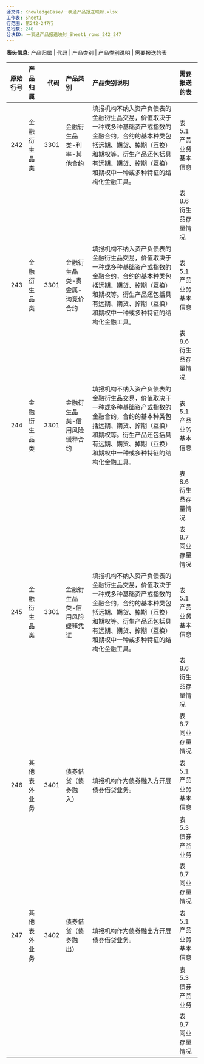 ```yaml
---
源文件: KnowledgeBase/一表通产品报送映射.xlsx
工作表: Sheet1
行范围: 第242-247行
总行数: 246
分块ID: 一表通产品报送映射_Sheet1_rows_242_247
---
```


**表头信息:** 产品归属 | 代码 | 产品类别 | 产品类别说明 | 需要报送的表

|   原始行号 | 产品归属     |   代码 | 产品类别                       | 产品类别说明                                                                                                                                                                                                                   | 需要报送的表          |
|-----------:|:-------------|-------:|:-------------------------------|:-------------------------------------------------------------------------------------------------------------------------------------------------------------------------------------------------------------------------------|:----------------------|
|        242 | 金融衍生品类 |   3301 | 金融衍生品类-利率-其他合约     | 填报机构不纳入资产负债表的金融衍生品交易，价值取决于一种或多种基础资产或指数的金融合约，合约的基本种类包括远期、期货、掉期（互换）和期权等。衍生产品还包括具有远期、期货、掉期（互换）和期权中一种或多种特征的结构化金融工具。 | 表5.1产品业务基本信息 |
|            |              |        |                                |                                                                                                                                                                                                                                | 表8.6衍生品存量情况   |
|        243 | 金融衍生品类 |   3301 | 金融衍生品类-贵金属-询竞价合约 | 填报机构不纳入资产负债表的金融衍生品交易，价值取决于一种或多种基础资产或指数的金融合约，合约的基本种类包括远期、期货、掉期（互换）和期权等。衍生产品还包括具有远期、期货、掉期（互换）和期权中一种或多种特征的结构化金融工具。 | 表5.1产品业务基本信息 |
|            |              |        |                                |                                                                                                                                                                                                                                | 表8.6衍生品存量情况   |
|        244 | 金融衍生品类 |   3301 | 金融衍生品类-信用风险缓释合约  | 填报机构不纳入资产负债表的金融衍生品交易，价值取决于一种或多种基础资产或指数的金融合约，合约的基本种类包括远期、期货、掉期（互换）和期权等。衍生产品还包括具有远期、期货、掉期（互换）和期权中一种或多种特征的结构化金融工具。 | 表5.1产品业务基本信息 |
|            |              |        |                                |                                                                                                                                                                                                                                | 表8.6衍生品存量情况   |
|            |              |        |                                |                                                                                                                                                                                                                                | 表8.7同业存量情况     |
|        245 | 金融衍生品类 |   3301 | 金融衍生品类-信用风险缓释凭证  | 填报机构不纳入资产负债表的金融衍生品交易，价值取决于一种或多种基础资产或指数的金融合约，合约的基本种类包括远期、期货、掉期（互换）和期权等。衍生产品还包括具有远期、期货、掉期（互换）和期权中一种或多种特征的结构化金融工具。 | 表5.1产品业务基本信息 |
|            |              |        |                                |                                                                                                                                                                                                                                | 表8.6衍生品存量情况   |
|            |              |        |                                |                                                                                                                                                                                                                                | 表8.7同业存量情况     |
|        246 | 其他表外业务 |   3401 | 债券借贷（债券融入）           | 填报机构作为债券融入方开展债券借贷业务。                                                                                                                                                                                       | 表5.1产品业务基本信息 |
|            |              |        |                                |                                                                                                                                                                                                                                | 表5.3债券产品业务     |
|            |              |        |                                |                                                                                                                                                                                                                                | 表8.7同业存量情况     |
|        247 | 其他表外业务 |   3402 | 债券借贷（债券融出）           | 填报机构作为债券融出方开展债券借贷业务。                                                                                                                                                                                       | 表5.1产品业务基本信息 |
|            |              |        |                                |                                                                                                                                                                                                                                | 表5.3债券产品业务     |
|            |              |        |                                |                                                                                                                                                                                                                                | 表8.7同业存量情况     |